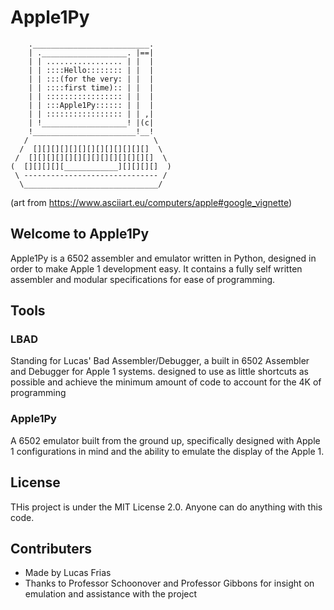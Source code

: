# Apple1Py
```
    .__________________________.
    | .___________________. |==|
    | | ................. | |  |
    | | ::::Hello:::::::: | |  |
    | | :::(for the very: | |  |
    | | ::::first time):: | |  |
    | | ::::::::::::::::: | |  |
    | | :::Apple1Py:::::: | |  |
    | | ::::::::::::::::: | | ,|
    | !___________________! |(c|
    !_______________________!__!
   /                            \
  /  [][][][][][][][][][][][][]  \
 /  [][][][][][][][][][][][][][]  \
(  [][][][][____________][][][][]  )
 \ ------------------------------ /
  \______________________________/
```
(art from https://www.asciiart.eu/computers/apple#google_vignette)

## Welcome to Apple1Py
Apple1Py is a 6502 assembler and emulator written in Python, designed in order to make Apple 1 development easy. It contains a fully self written assembler and modular specifications for ease of programming.

## Tools

### LBAD
Standing for Lucas' Bad Assembler/Debugger, a built in 6502 Assembler and Debugger for Apple 1 systems. designed to use as little shortcuts as possible and achieve the minimum amount of code to account for the 4K of programming

### Apple1Py
A 6502 emulator built from the ground up, specifically designed with Apple 1 configurations in mind and the ability to emulate the display of the Apple 1.

## License
THis project is under the MIT License 2.0. Anyone can do anything with this code.

## Contributers
- Made by Lucas Frias
- Thanks to Professor Schoonover and Professor Gibbons for insight on emulation and assistance with the project
